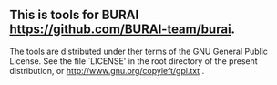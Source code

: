This is tools for BURAI <https://github.com/BURAI-team/burai>.
--------------------------------------------------------------
The tools are distributed under ther terms of the GNU General Public
License. See the file `LICENSE' in the root directory of the present
distribution, or http://www.gnu.org/copyleft/gpl.txt .